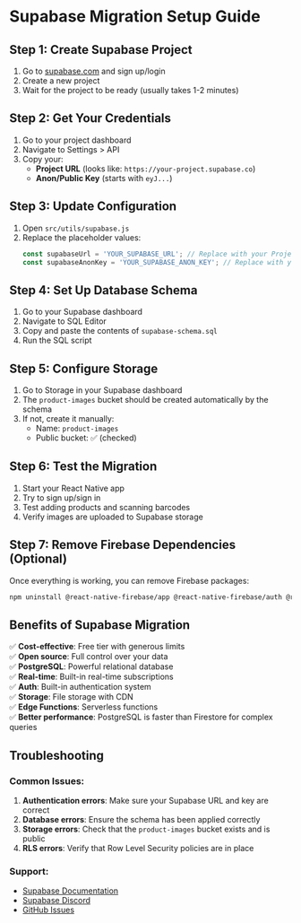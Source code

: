 # Supabase Migration Setup Guide

## Step 1: Create Supabase Project

1. Go to [supabase.com](https://supabase.com) and sign up/login
2. Create a new project
3. Wait for the project to be ready (usually takes 1-2 minutes)

## Step 2: Get Your Credentials

1. Go to your project dashboard
2. Navigate to Settings > API
3. Copy your:
   - **Project URL** (looks like: `https://your-project.supabase.co`)
   - **Anon/Public Key** (starts with `eyJ...`)

## Step 3: Update Configuration

1. Open `src/utils/supabase.js`
2. Replace the placeholder values:
   ```javascript
   const supabaseUrl = 'YOUR_SUPABASE_URL'; // Replace with your Project URL
   const supabaseAnonKey = 'YOUR_SUPABASE_ANON_KEY'; // Replace with your Anon Key
   ```

## Step 4: Set Up Database Schema

1. Go to your Supabase dashboard
2. Navigate to SQL Editor
3. Copy and paste the contents of `supabase-schema.sql`
4. Run the SQL script

## Step 5: Configure Storage

1. Go to Storage in your Supabase dashboard
2. The `product-images` bucket should be created automatically by the schema
3. If not, create it manually:
   - Name: `product-images`
   - Public bucket: ✅ (checked)

## Step 6: Test the Migration

1. Start your React Native app
2. Try to sign up/sign in
3. Test adding products and scanning barcodes
4. Verify images are uploaded to Supabase storage

## Step 7: Remove Firebase Dependencies (Optional)

Once everything is working, you can remove Firebase packages:

```bash
npm uninstall @react-native-firebase/app @react-native-firebase/auth @react-native-firebase/database @react-native-firebase/firestore @react-native-firebase/storage
```

## Benefits of Supabase Migration

✅ **Cost-effective**: Free tier with generous limits  
✅ **Open source**: Full control over your data  
✅ **PostgreSQL**: Powerful relational database  
✅ **Real-time**: Built-in real-time subscriptions  
✅ **Auth**: Built-in authentication system  
✅ **Storage**: File storage with CDN  
✅ **Edge Functions**: Serverless functions  
✅ **Better performance**: PostgreSQL is faster than Firestore for complex queries  

## Troubleshooting

### Common Issues:

1. **Authentication errors**: Make sure your Supabase URL and key are correct
2. **Database errors**: Ensure the schema has been applied correctly
3. **Storage errors**: Check that the `product-images` bucket exists and is public
4. **RLS errors**: Verify that Row Level Security policies are in place

### Support:

- [Supabase Documentation](https://supabase.com/docs)
- [Supabase Discord](https://discord.supabase.com)
- [GitHub Issues](https://github.com/supabase/supabase/issues) 
